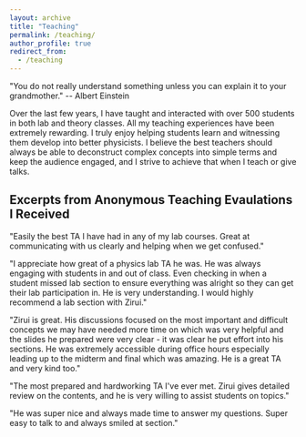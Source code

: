 ```yaml
---
layout: archive
title: "Teaching"
permalink: /teaching/
author_profile: true
redirect_from:
  - /teaching
---
```


"You do not really understand something unless you can explain it to your grandmother." -- Albert Einstein

Over the last few years, I have taught and interacted with over 500 students in both lab and theory classes. All my teaching experiences have been extremely rewarding. I truly enjoy helping students learn and witnessing them develop into better physicists. I believe the best teachers should always be able to deconstruct complex concepts into simple terms and keep the audience engaged, and I strive to achieve that when I teach or give talks.

## Excerpts from Anonymous Teaching Evaulations I Received

"Easily the best TA I have had in any of my lab courses. Great at communicating with us clearly and helping when we get confused."

"I appreciate how great of a physics lab TA he was. He was always engaging with students in and out of class. Even checking in when a student missed lab section to ensure everything was alright so they can get their lab participation in. He is very understanding. I would highly recommend a lab section with Zirui."

"Zirui is great. His discussions focused on the most important and difficult concepts we may have needed more time on which was very helpful and the slides he prepared were very clear - it was clear he put effort into his sections. He was extremely accessible during office hours especially leading up to the midterm and final which was amazing. He is a great TA and very kind too."

"The most prepared and hardworking TA I've ever met. Zirui gives detailed review on the contents, and he is very willing to assist students on topics."

"He was super nice and always made time to answer my questions. Super easy to talk to and always smiled at section."
